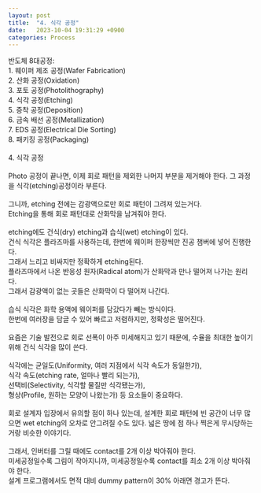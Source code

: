 ```yaml
---
layout: post
title:  "4. 식각 공정"
date:   2023-10-04 19:31:29 +0900
categories: Process
---
```


반도체 8대공정:<br>
1\. 웨이퍼 제조 공정(Wafer Fabrication)<br>
2\. 산화 공정(Oxidation)<br>
3\. 포토 공정(Photolithography)<br>
4\. 식각 공정(Etching)<br>
5\. 증착 공정(Deposition)<br>
6\. 금속 배선 공정(Metallization)<br>
7\. EDS 공정(Electrical Die Sorting)<br>
8\. 패키징 공정(Packaging)<br>
<br>
4\. 식각 공정<br>
<br>
Photo 공정이 끝나면, 이제 회로 패턴을 제외한 나머지 부분을 제거해야 한다. 그 과정을 식각(etching)공정이라 부른다.<br>
<br>
그니까, etching 전에는 감광액으로만 회로 패턴이 그려져 있는거다.<br>
Etching을 통해 회로 패턴대로 산화막을 남겨줘야 한다.<br>
<br>
etching에도 건식(dry) etching과 습식(wet) etching이 있다.<br>
건식 식각은 플라즈마를 사용하는데, 한번에 웨이퍼 한장씩만 진공 챔버에 넣어 진행한다.<br>
그래서 느리고 비싸지만 정확하게 etching된다.<br>
플라즈마에서 나온 반응성 원자(Radical atom)가 산화막과 만나 떨어져 나가는 원리다.<br>
그래서 감광액이 없는 곳들은 산화막이 다 떨어져 나간다.<br>
<br>
습식 식각은 화학 용액에 웨이퍼를 담갔다가 빼는 방식이다.<br>
한번에 여러장을 담글 수 있어 빠르고 저렴하지만, 정확성은 떨어진다.<br>
<br>
요즘은 기술 발전으로 회로 선폭이 아주 미세해지고 있기 때문에, 수율을 최대한 높이기 위해 건식 식각을 많이 쓴다.<br>
<br>
식각에는 균일도(Uniformity, 여러 지점에서 식각 속도가 동일한가),<br>
식각 속도(etching rate, 얼마나 빨리 되는가),<br>
선택비(Selectivity, 식각할 물질만 식각됐는가),<br>
형상(Profile, 원하는 모양이 나왔는가) 등 요소들이 중요하다.<br>
<br>
회로 설계자 입장에서 유의할 점이 하나 있는데, 설계한 회로 패턴에 빈 공간이 너무 많으면 wet etching의 오차로 안그려질 수도 있다. 넓은 땅에 점 하나 찍은게 무시당하는거랑 비슷한 이야기다.<br>
<br>
그래서, 인버터를 그릴 때에도 contact를 2개 이상 박아줘야 한다.<br>
미세공정일수록 그림이 작아지니까, 미세공정일수록 contact를 최소 2개 이상 박아줘야 한다.<br>
설계 프로그램에서도 면적 대비 dummy pattern이 30% 아래면 경고가 뜬다.<br>

